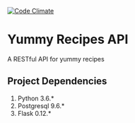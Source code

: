 [![Code Climate](https://codeclimate.com/github/code-sleuth/yummy-recipes-api/badges/gpa.svg)](https://codeclimate.com/github/code-sleuth/yummy-recipes-api)
# **Yummy Recipes API**
A RESTful API for yummy recipes

## Project Dependencies
1. Python 3.6.*
2. Postgresql 9.6.*
3. Flask 0.12.*